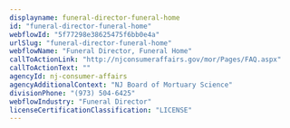 ```yaml
---
displayname: funeral-director-funeral-home
id: "funeral-director-funeral-home"
webflowId: "5f77298e38625475f6bb0e4a"
urlSlug: "funeral-director-funeral-home"
webflowName: "Funeral Director, Funeral Home"
callToActionLink: "http://njconsumeraffairs.gov/mor/Pages/FAQ.aspx"
callToActionText: ""
agencyId: nj-consumer-affairs
agencyAdditionalContext: "NJ Board of Mortuary Science"
divisionPhone: "(973) 504-6425"
webflowIndustry: "Funeral Director"
licenseCertificationClassification: "LICENSE"
---
```

